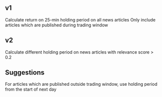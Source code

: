 ## v1
Calculate return on 25-min holding period on all news articles
Only include articles which are published during trading window

## v2
Calculate different holding period on news articles with relevance score > 0.2

## Suggestions 
For articles which are published outside trading window, use holding period from the start of next day
